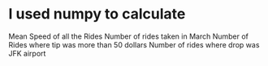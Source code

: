 # I used numpy to calculate
Mean Speed of all the Rides
Number of rides taken in March
Number of Rides where tip was more than 50 dollars
Number of rides where drop was JFK airport
